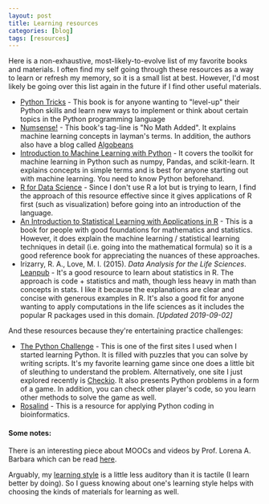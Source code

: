 ```yaml
---
layout: post
title: Learning resources
categories: [blog]
tags: [resources]
---
```


Here is a non-exhaustive, most-likely-to-evolve list of my favorite books and materials. I often find my self going through these resources as a way to learn or refresh my memory, so it is a small list at best. However, I'd most likely be going over this list again in the future if I find other useful materials.

- [Python Tricks](https://realpython.com/products/python-tricks-book/) - This book is for anyone wanting to "level-up" their Python skills and learn new ways to implement or think about certain topics in the Python programming language
- [Numsense!](https://leanpub.com/numsense) - This book's tag-line is "No Math Added". It explains machine learning concepts in layman's terms. In addition, the authors also have a blog called [Algobeans](https://http://algobeans.com/)
- [Introduction to Machine Learning with Python](https://www.oreilly.com/library/view/introduction-to-machine/9781449369880/) - It covers the toolkit for machine learning in Python such as numpy, Pandas, and scikit-learn. It explains concepts in simple terms and is best for anyone starting out with machine learning. You need to know Python beforehand.
- [R for Data Science](https://r4ds.had.co.nz/) - Since I don't use R a lot but is trying to learn, I find the approach of this resource effective since it gives applications of R first (such as visualization) before going into an introduction of the language.
- [An Introduction to Statistical Learning with Applications in R](https://www-bcf.usc.edu/~gareth/ISL/) - This is a book for people with good foundations for mathematics and statistics. However, it does explain the machine learning / statistical learning techniques in detail (i.e. going into the mathematical formula) so it is a good reference book for appreciating the nuances of these approaches.
- Irizarry, R. A., Love, M. I. (2015). *Data Analysis for the Life Sciences*. [Leanpub](http://leanpub.com/dataanalysisforthelifesciences) - It's a good resource to learn about statistics in R. The approach is code + statistics and math, though less heavy in math than concepts in stats. I like it because the explanations are clear and concise with generous examples in R. It's also a good fit for anyone wanting to apply computations in the life sciences as it includes the popular R packages used in this domain. *[Updated 2019-09-02]*

And these resources because they're entertaining practice challenges:
- [The Python Challenge](http://www.pythonchallenge.com/) - This is one of the first sites I used when I started learning Python. It is filled with puzzles that you can solve by writing scripts. It's my favorite learning game since one does a little bit of sleuthing to understand the problem. Alternatively, one site I just explored recently is [Checkio](https://py.checkio.org/). It also presents Python problems in a form of a game. In addition, you can check other player's code, so you learn other methods to solve the game as well.
- [Rosalind](http://rosalind.info/) - This is a resource for applying Python coding in bioinformatics. 


#### Some notes:
There is an interesting piece about MOOCs and videos by Prof. Lorena A. Barbara which can be read [here](https://www.classcentral.com/report/why-my-mooc-is-not-built-on-video/). 

Arguably, my [learning style](http://www.educationplanner.org/students/self-assessments/learning-styles-styles.shtml) is a little less auditory than it is tactile (I learn better by doing). So I guess knowing about one's learning style helps with choosing the kinds of materials for learning as well.
